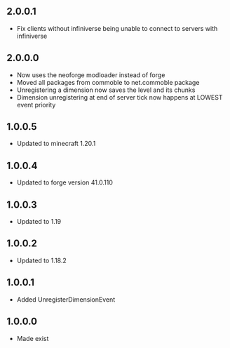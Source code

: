 ## 2.0.0.1
* Fix clients without infiniverse being unable to connect to servers with infiniverse

## 2.0.0.0
* Now uses the neoforge modloader instead of forge
* Moved all packages from commoble to net.commoble package
* Unregistering a dimension now saves the level and its chunks
* Dimension unregistering at end of server tick now happens at LOWEST event priority

## 1.0.0.5
* Updated to minecraft 1.20.1

## 1.0.0.4
* Updated to forge version 41.0.110

## 1.0.0.3
* Updated to 1.19

## 1.0.0.2
* Updated to 1.18.2

## 1.0.0.1
* Added UnregisterDimensionEvent

## 1.0.0.0
* Made exist